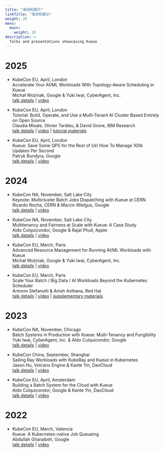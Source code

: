 ```yaml
---
title: "演讲和展示"
linkTitle: "演讲和展示"
weight: 20
menu:
  main:
    weight: 20
description: >
  Talks and presentations showcasing Kueue
---
```


# 2025

* KubeCon EU, April, London<br>
  Accelerate Your AI/ML Workloads With Topology-Aware Scheduling in Kueue<br>
  Michał Woźniak, Google & Yuki Iwai, CyberAgent, Inc.<br>
  [talk details](https://sched.co/1u5fo) | [video](https://youtu.be/F55pFM1M1bU)<br>

* KubeCon EU, April, London<br>
  Tutorial: Build, Operate, and Use a Multi-Tenant AI Cluster Based Entirely on Open Source<br>
  Claudia Misale, Olivier Tardieu, & David Grove, IBM Research<br>
  [talk details](https://sched.co/1tx6h) | [video](https://youtu.be/Ab7mRoJYsMo) | [tutorial materials](https://github.com/project-codeflare/mlbatch/tree/main/setup.KubeConEU25)<br>

* KubeCon EU, April, London<br>
  Kueue: Save Some QPS for the Rest of Us! How To Manage 100k Updates Per Second<br>
  Patryk Bundyra, Google<br>
  [talk details](https://sched.co/1txCn) | [video](https://youtu.be/njNXlZNT3dw)<br>

# 2024

* KubeCon NA, November, Salt Lake City<br>
  Keynote: Multicluster Batch Jobs Dispatching with Kueue at CERN<br>
  Ricardo Rocha, CERN & Marcin Wielgus, Google<br>
  [talk details](https://sched.co/1iCOV) | [video](https://youtu.be/xMmskWIlktA)<br>

* KubeCon NA, November, Salt Lake City<br>
  Multitenancy and Fairness at Scale with Kueue: A Case Study<br>
  Aldo Culquicondor, Google & Rajat Phull, Apple<br>
  [talk details](https://sched.co/1izqO) | [video](https://youtu.be/GYiuTQCvTx8)

* KubeCon EU, March, Paris<br>
  Advanced Resource Management for Running AI/ML Workloads with Kueue<br>
  Michał Woźniak, Google & Yuki Iwai, CyberAgent, Inc.<br>
  [talk details](https://kccnceu2024.sched.com/event/1YeLj) | [video](https://youtu.be/6k_8Go3u8Qk)

* KubeCon EU, March, Paris<br>
  Scale Your Batch / Big Data / AI Workloads Beyond the Kubernetes Scheduler<br>
  Antonin Stefanutti & Anish Asthana, Red Hat<br>
  [talk details](https://sched.co/1YFjv) | [video](https://youtu.be/Ij5EAnuF-jk) | [supplementary materials](https://github.com/astefanutti/kube-schedulers)

# 2023

* KubeCon NA, November, Chicago<br>
  Batch Systems in Production with Kueue: Multi-Tenancy and Fungibility<br>
  Yuki Iwai, CyberAgent, Inc. & Aldo Culquicondor, Google<br>
  [talk details](https://sched.co/1Rj23) | [video](https://youtu.be/cEnor-oW9_s)

* KubeCon China, September, Shanghai<br>
  Sailing Ray Workloads with KubeRay and Kueue in Kubernetes<br>
  Jason Hu, Volcano Engine & Kante Yin, DaoCloud<br>
  [talk details](https://sched.co/1PTGw) | [video](https://youtu.be/Q-sQLDMeJ8M)<br>

* KubeCon EU, April, Amsterdam<br>
  Building a Batch System for the Cloud with Kueue<br>
  Aldo Culquicondor, Google & Kante Yin, DaoCloud<br>
  [talk details](https://sched.co/1Jo8r) | [video](https://youtu.be/5qasif08vnM)

# 2022

* KubeCon EU, March, Valencia<br>
  Kueue: A Kubernetes-native Job Queueing<br>
  Abdullah Gharaibeh, Google<br>
  [talk details](https://sched.co/10F0V) | [video](https://youtu.be/YwSZUdU3iRY)<br>
